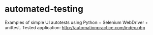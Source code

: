 # automated-testing
Examples of simple UI autotests using Python + Selenium WebDriver + unittest.
Tested application: http://automationpractice.com/index.php
